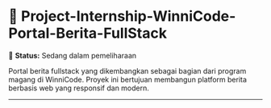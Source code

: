 # 📰 Project-Internship-WinniCode-Portal-Berita-FullStack

🔧 **Status:** Sedang dalam pemeliharaan

Portal berita fullstack yang dikembangkan sebagai bagian dari program magang di WinniCode. Proyek ini bertujuan membangun platform berita berbasis web yang responsif dan modern.

---
